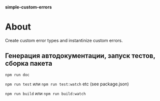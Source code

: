 **simple-custom-errors**

# About
Create custom error types and instantinize custom errors.

## Генерация автодокументации, запуск тестов, сборка пакета
`npm run doc`

`npm run test` или `npm run test:watch` etc (see package.json)

`npm run build` или `npm run build:watch`

